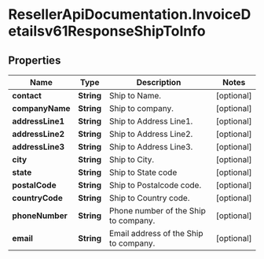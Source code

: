 # ResellerApiDocumentation.InvoiceDetailsv61ResponseShipToInfo

## Properties

Name | Type | Description | Notes
------------ | ------------- | ------------- | -------------
**contact** | **String** | Ship to Name. | [optional] 
**companyName** | **String** | Ship to company. | [optional] 
**addressLine1** | **String** | Ship to Address Line1. | [optional] 
**addressLine2** | **String** | Ship to Address Line2. | [optional] 
**addressLine3** | **String** | Ship to Address Line3. | [optional] 
**city** | **String** | Ship to City. | [optional] 
**state** | **String** | Ship to State code | [optional] 
**postalCode** | **String** | Ship to Postalcode code. | [optional] 
**countryCode** | **String** | Ship to Country code. | [optional] 
**phoneNumber** | **String** | Phone number of the Ship to company. | [optional] 
**email** | **String** | Email address of the Ship to company. | [optional] 


